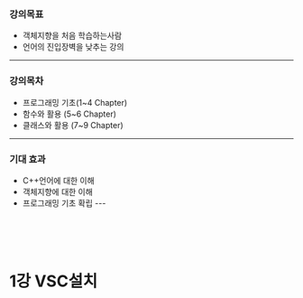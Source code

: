 ### 강의목표
- 객체지향을 처음 학습하는사람
- 언어의 진입장벽을 낮추는 강의
---
### 강의목차
- 프로그래밍 기초(1~4 Chapter)
- 함수와 활용 (5~6 Chapter)
- 클래스와 활용 (7~9 Chapter)
---
### 기대 효과
- C++언어에 대한 이해
- 객체지향에 대한 이해
- 프로그래밍 기초 확립
---<br><br><br><br><br>        
# 1강 VSC설치





